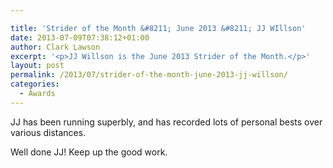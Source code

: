 ```yaml
---

title: 'Strider of the Month &#8211; June 2013 &#8211; JJ WIllson'
date: 2013-07-09T07:38:12+01:00
author: Clark Lawson
excerpt: '<p>JJ Willson is the June 2013 Strider of the Month.</p>'
layout: post
permalink: /2013/07/strider-of-the-month-june-2013-jj-willson/
categories:
  - Awards
---
```

JJ has been running superbly, and has recorded lots of personal bests over various distances.

Well done JJ! Keep up the good work.